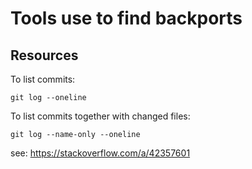 # Tools use to find backports

## Resources

To list commits:

```
git log --oneline
```

To list commits together with changed files:

```
git log --name-only --oneline
```

see: https://stackoverflow.com/a/42357601
